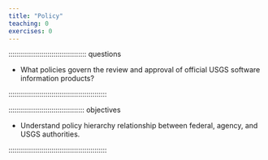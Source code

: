 ```yaml
---
title: "Policy"
teaching: 0
exercises: 0
---
```


:::::::::::::::::::::::::::::::::::::: questions 

- What policies govern the review and approval of official USGS software information products?

::::::::::::::::::::::::::::::::::::::::::::::::

::::::::::::::::::::::::::::::::::::: objectives

- Understand policy hierarchy relationship between federal, agency, and USGS authorities.

::::::::::::::::::::::::::::::::::::::::::::::::
